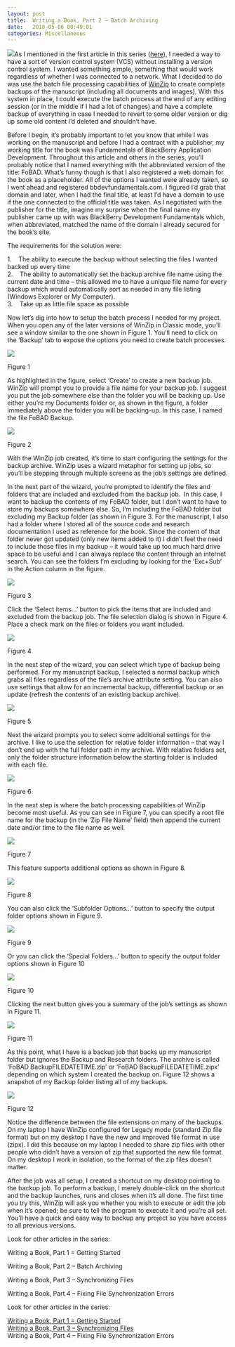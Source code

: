 ```yaml
---
layout: post
title:  Writing a Book, Part 2 – Batch Archiving
date:   2010-05-06 00:49:01
categories: Miscellaneous
---
```

![](images/stories/book.jpg)As I mentioned in the first article in this series ([here](index.php?option=com_content&view=article&id=194:writing1&catid=9&Itemid=17)), I needed a way to have a sort of version control system (VCS) without installing a version control system. I wanted something simple, something that would work regardless of whether I was connected to a network. What I decided to do was use the batch file processing capabilities of [WinZip](http://www.winzip.com) to create complete backups of the manuscript (including all documents and images). With this system in place, I could execute the batch process at the end of any editing session (or in the middle if I had a lot of changes) and have a complete backup of everything in case I needed to revert to some older version or dig up some old content I’d deleted and shouldn’t have.

Before I begin, it’s probably important to let you know that while I was working on the manuscript and before I had a contract with a publisher, my working title for the book was Fundamentals of BlackBerry Application Development. Throughout this article and others in the series, you’ll probably notice that I named everything with the abbreviated version of the title: FoBAD. What’s funny though is that I also registered a web domain for the book as a placeholder. All of the options I wanted were already taken, so I went ahead and registered bbdevfundamentals.com. I figured I’d grab that domain and later, when I had the final title, at least I’d have a domain to use if the one connected to the official title was taken. As I negotiated with the publisher for the title, imagine my surprise when the final name my publisher came up with was BlackBerry Development Fundamentals which, when abbreviated, matched the name of the domain I already secured for the book’s site.

The requirements for the solution were:

1.    The ability to execute the backup without selecting the files I wanted backed up every time  
2.    The ability to automatically set the backup archive file name using the current date and time – this allowed me to have a unique file name for every backup which would automatically sort as needed in any file listing (Windows Explorer or My Computer).  
3.    Take up as little file space as possible

Now let’s dig into how to setup the batch process I needed for my project. When you open any of the later versions of WinZip in Classic mode, you’ll see a window similar to the one shown in Figure 1. You’ll need to click on the ‘Backup’ tab to expose the options you need to create batch processes.

![](images/stories/winzip1.png)

Figure 1

As highlighted in the figure, select ‘Create’ to create a new backup job. WinZip will prompt you to provide a file name for your backup job. I suggest you put the job somewhere else than the folder you will be backing up. Use either you’re my Documents folder or, as shown in the figure, a folder immediately above the folder you will be backing-up. In this case, I named the file FoBAD Backup.

![](images/stories/winzip2.png)

Figure 2

With the WinZip job created, it’s time to start configuring the settings for the backup archive. WinZip uses a wizard metaphor for setting up jobs, so you’ll be stepping through multiple screens as the job’s settings are defined.

In the next part of the wizard, you’re prompted to identify the files and folders that are included and excluded from the backup job.  In this case, I want to backup the contents of my FoBAD folder, but I don’t want to have to store my backups somewhere else. So, I’m including the FoBAD folder but excluding my Backup folder (as shown in Figure 3. For the manuscript, I also had a folder where I stored all of the source code and research documentation I used as reference for the book. Since the content of that folder never got updated (only new items added to it) I didn’t feel the need to include those files in my backup – it would take up too much hard drive space to be useful and I can always replace the content through an internet search. You can see the folders I’m excluding by looking for the ‘Exc+Sub’ in the Action column in the figure.

![](images/stories/winzip3.png)

Figure 3

Click the ‘Select items…’ button to pick the items that are included and excluded from the backup job. The file selection dialog is shown in Figure 4. Place a check mark on the files or folders you want included.

![](images/stories/winzip4.png)

Figure 4

In the next step of the wizard, you can select which type of backup being performed. For my manuscript backup, I selected a normal backup which grabs all files regardless of the file’s archive attribute setting. You can also use settings that allow for an incremental backup, differential backup or an update (refresh the contents of an existing backup archive).

![](images/stories/winzip5.png)

Figure 5

Next the wizard prompts you to select some additional settings for the archive. I like to use the selection for relative folder information – that way I don’t end up with the full folder path in my archive. With relative folders set, only the folder structure information below the starting folder is included with each file.

![](images/stories/winzip6.png)

Figure 6

In the next step is where the batch processing capabilities of WinZip become most useful. As you can see in Figure 7, you can specify a root file name for the backup (in the ‘Zip File Name’ field) then append the current date and/or time to the file name as well.

![](images/stories/winzip7.png)

Figure 7

This feature supports additional options as shown in Figure 8.

![](images/stories/winzip8.png)

Figure 8

You can also click the ‘Subfolder Options…’ button to specify the output folder options shown in Figure 9.

![](images/stories/winzip9.png)

Figure 9

Or you can click the ‘Special Folders…’ button to specify the output folder options shown in Figure 10

![](images/stories/winzip10.png)

Figure 10

Clicking the next button gives you a summary of the job’s settings as shown in Figure 11.

![](images/stories/winzip11.png)

Figure 11

As this point, what I have is a backup job that backs up my manuscript folder but ignores the Backup and Research folders. The archive is called ‘FoBAD BackupFILEDATETIME.zip’ or ‘FoBAD BackupFILEDATETIME.zipx’ depending on which system I created the backup on. Figure 12 shows a snapshot of my Backup folder listing all of my backups.

![](images/stories/winzip12.png)

Figure 12

Notice the difference between the file extensions on many of the backups. On my laptop I have WinZip configured for Legacy mode (standard Zip file format) but on my desktop I have the new and improved file format in use (zipx). I did this because on my laptop I needed to share zip files with other people who didn’t have a version of zip that supported the new file format. On my desktop I work in isolation, so the format of the zip files doesn’t matter.

After the job was all setup, I created a shortcut on my desktop pointing to the backup job. To perform a backup, I merely double-click on the shortcut and the backup launches, runs and closes when it’s all done. The first time you try this, WinZip will ask you whether you wish to execute or edit the job when it’s opened; be sure to tell the program to execute it and you’re all set. You’ll have a quick and easy way to backup any project so you have access to all previous versions.

Look for other articles in the series:

Writing a Book, Part 1 = Getting Started

Writing a Book, Part 2 – Batch Archiving

Writing a Book, Part 3 – Synchronizing Files

Writing a Book, Part 4 – Fixing File Synchronization Errors

Look for other articles in the series:

[Writing a Book, Part 1 = Getting Started](index.php?option=com_content&view=article&id=194:wb1&catid=9&Itemid=17)  
[Writing a Book, Part 3 – Synchronizing Files](index.php?option=com_content&view=article&id=197:wb3&catid=9&Itemid=17)  
Writing a Book, Part 4 – Fixing File Synchronization Errors
